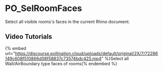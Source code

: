 # PO_SelRoomFaces

Select all visible rooms&apos;s faces in the current Rhino document.

## Video Tutorials

{% embed url="https://discourse.pollination.cloud/uploads/default/original/2X/7/72286149c608f510866d08f58837c73574bdc425.mp4" %}Select all Wall/AirBoundary type faces of rooms{% endembed %}

